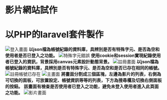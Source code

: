 # 影片網站試作

# 以PHP的laravel套件製作

![登入畫面](https://github.com/qwertyjoe/laravel_test/assets/43978015/aab3777d-840e-45c3-a629-9dd8c1d029e6)
**以json檔為帳號紀錄的資料庫，具辨別是否有特殊字元、是否為空和使用者是否已登入之功能。**
![特殊字元錯誤](https://github.com/qwertyjoe/laravel_test/assets/43978015/349c87c5-f98d-48d8-bb65-16f56e4075ba)
**使用cookie和session實現紀錄使用者已登入的資訊，背景採用canvas元素設計動態背景。**
![註冊畫面](https://github.com/qwertyjoe/laravel_test/assets/43978015/4e20a384-f894-4552-868e-b0afdd5f1f76)
**以json檔為帳號紀錄的資料庫，具辨別是否有特殊字元、是否為空和是否已存在相同的帳號。**
![註冊帳號已存在](https://github.com/qwertyjoe/laravel_test/assets/43978015/35311d5b-3ad0-41f2-b77c-914150eeb796)
![主畫面](https://github.com/qwertyjoe/laravel_test/assets/43978015/395c9e37-ac59-4bbd-897f-11e69ef63ca9)
**將畫面分割成三個區塊，左邊為影片的列表，右側為可切換的面板，可放置設定、帳號資訊等等的列表，下方為搜尋欄及切換右側面板的按鈕。**
**該畫面有檢查是否使用者已登入之功能，避免未登入使用者進入此頁面之功能。**
![影片畫面](https://github.com/qwertyjoe/laravel_test/assets/43978015/c261072e-88fc-4eeb-96cd-0b574e5b06b4)
